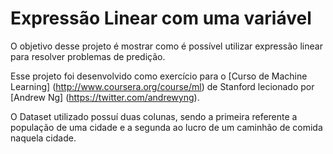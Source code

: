 Expressão Linear com uma variável
=================================

O objetivo desse projeto é mostrar como é possível utilizar expressão linear para resolver problemas de predição.

Esse projeto foi desenvolvido como exercício para o [Curso de Machine Learning] (http://www.coursera.org/course/ml) de Stanford lecionado por [Andrew Ng] (https://twitter.com/andrewyng).

O Dataset utilizado possuí duas colunas, sendo a primeira referente a população de uma cidade e a segunda ao lucro de um caminhão de comida naquela cidade.